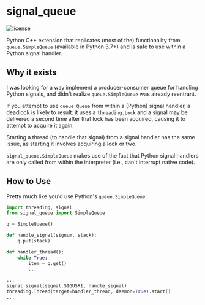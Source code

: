 # signal_queue
[![license](https://img.shields.io/github/license/mashape/apistatus.svg)](LICENSE) 

Python C++ extension that replicates (most of the) functionality from `queue.SimpleQueue`
(available in Python 3.7+) and is safe to use within a Python signal handler.

## Why it exists

I was looking for a way implement a producer-consumer queue for handling Python signals,
and didn't realize `queue.SimpleQueue` was already reentrant.

If you attempt to use `queue.Queue` from within a (Python) signal handler,
a deadlock is likely to result: it uses a `threading.Lock` and a signal may be delivered
a second time after that lock has been acquired, causing it to attempt to acquire it again.

Starting a thread (to handle that signal) from a signal handler has the same issue, as starting
it involves acquiring a lock or two.

`signal_queue.SimpleQueue` makes use of the fact that Python signal handlers are only called
from within the interpreter (i.e., can't interrupt native code).

## How to Use

Pretty much like you'd use Python's `queue.SimpleQueue`:

```python
import threading, signal
from signal_queue import SimpleQueue

q = SimpleQueue()

def handle_signal(signum, stack):
    q.put(stack)

def handler_thread():
    while True:
        item = q.get()
        ...

...
signal.signal(signal.SIGUSR1, handle_signal)
threading.Thread(target=handler_thread, daemon=True).start()
...
```
